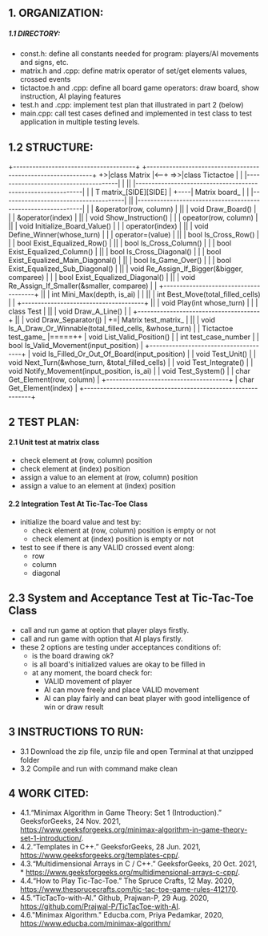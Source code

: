 ## 1. ORGANIZATION:
##### 1.1 DIRECTORY:
* const.h: define all constants needed for program: players/AI movements and signs, etc.
* matrix.h and .cpp: define matrix operator of set/get elements values, crossed events
* tictactoe.h and .cpp: define all board game operators: draw board, show instruction, AI playing features
* test.h and .cpp: implement test plan that illustrated in part 2 (below)
* main.cpp: call test cases defined and implemented in test class to test application in multiple testing levels.

 ## 1.2 STRUCTURE:
 
  +--------------------------------------+        +-------------------------------------------------------------+
+>|class <type T> Matrix                 |<--+ =>>|class Tictactoe                                              |
| |--------------------------------------|   | || |-------------------------------------------------------------|
| | T matrix_[SIDE][SIDE]                |   +----| Matrix board_                                               |
| |--------------------------------------|     || |-------------------------------------------------------------|
| | &operator(row, column)               |     || | void Draw_Board()                                           |
| | &operator(index)                     |     || | void Show_Instruction()                                     |
| | opeator(row, column)                 |     || | void Initialize_Board_Value()                               |
| | operator(index)                      |     || | void Define_Winner(whose_turn)                              |
| | operator=(value)                     |     || | bool Is_Cross_Row()                                         |
| | bool Exist_Equalized_Row()           |     || | bool Is_Cross_Column()                                      |
| | bool Exist_Equalized_Column()        |     || | bool Is_Cross_Diagonal()                                    |
| | bool Exist_Equalized_Main_Diagonal() |     || | bool Is_Game_Over()                                         |
| | bool Exist_Equalized_Sub_Diagonal()  |     || | void Re_Assign_If_Bigger(&bigger, comparee)                 |
| | bool Exist_Equalized_Diagonal()      |     || | void Re_Assign_If_Smaller(&smaller, comparee)               |
| +--------------------------------------+     || | int Mini_Max(depth, is_ai)                                  |
|                                              || | int Best_Move(total_filled_cells)                           |
| +--------------------------------------+     || | void Play(int whose_turn)                                   |
| | class Test                           |     || | void Draw_A_Line()                                          |
| +--------------------------------------+     || | void Draw_Separator(j)                                      |
+=| Matrix<int> test_matrix_             |     || | void Is_A_Draw_Or_Winnable(total_filled_cells, &whose_turn) |
  | Tictactoe test_game_                 |=====++ | void List_Valid_Position()                                  |
  | int test_case_number                 |        | bool Is_Valid_Movement(input_position)                      |
  +--------------------------------------+        | void Is_Filled_Or_Out_Of_Board(input_position)              |
  | void Test_Unit()                     |        | void Next_Turn(&whose_turn, &total_filled_cells)            |
  | void Test_Integrate()                |        | void Notify_Movement(input_position, is_ai)                 |
  | void Test_System()                   |        | char Get_Element(row, column)                               |
  +--------------------------------------+        | char Get_Element(index)                                     |
                                                  +-------------------------------------------------------------+
## 2 TEST PLAN:
#### 2.1 Unit test at matrix class
  - check element at (row, column) position
  - check element at (index) position
  - assign a value to an element at (row, column) position
  - assign a value to an element at (index) position
    
#### 2.2 Integration Test At Tic-Tac-Toe Class
  - initialize the board value and test by:
    + check element at (row, column) position is empty or not
    + check element at (index) position is empty or not
  - test to see if there is any VALID crossed event along:
    + row
    + column
    + diagonal

 ## 2.3 System and Acceptance Test at Tic-Tac-Toe Class
  - call and run game at option that player plays firstly.
  - call and run game with option that AI plays firstly.
  - these 2 options are testing under acceptances conditions of:
    + is the board drawing ok?
    + is all board's initialized values are okay to be filled in
    + at any moment, the board check for:
      * VALID movement of player
      * AI can move freely and place VALID movement
      * AI can play fairly and can beat player with good intelligence of win or draw result

 ## 3 INSTRUCTIONS TO RUN:
  * 3.1 Download the zip file, unzip file and open Terminal at that unzipped folder
  * 3.2 Compile and run with command make clean

 ## 4 WORK CITED:
  *  4.1.“Minimax Algorithm in Game Theory: Set 1 (Introduction).” GeeksforGeeks, 24 Nov. 2021, https://www.geeksforgeeks.org/minimax-algorithm-in-game-theory-set-1-introduction/. 
  * 4.2.“Templates in C++.” GeeksforGeeks, 28 Jun. 2021, https://www.geeksforgeeks.org/templates-cpp/. 
  *  4.3.“Multidimensional Arrays in C / C++.” GeeksforGeeks, 20 Oct. 2021, *  https://www.geeksforgeeks.org/multidimensional-arrays-c-cpp/. 
  *  4.4.“How to Play Tic-Tac-Toe.” The Spruce Crafts, 12 May. 2020, https://www.thesprucecrafts.com/tic-tac-toe-game-rules-412170.
  *  4.5.“TicTacTo-with-AI.” Github, Prajwan-P, 29 Aug. 2020, https://github.com/Prajwal-P/TicTacToe-with-AI.
  * 4.6."Minimax Algorithm." Educba.com, Priya Pedamkar, 2020, https://www.educba.com/minimax-algorithm/

